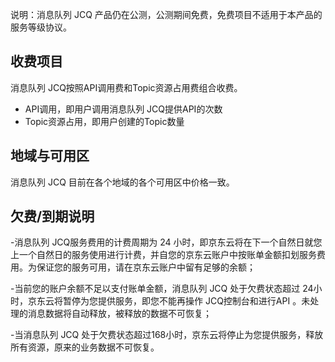 说明：消息队列 JCQ 产品仍在公测，公测期间免费，免费项目不适用于本产品的服务等级协议。

## 收费项目

消息队列 JCQ按照API调用费和Topic资源占用费组合收费。

- API调用，即用户调用消息队列 JCQ提供API的次数
- Topic资源占用，即用户创建的Topic数量

## 地域与可用区

消息队列 JCQ 目前在各个地域的各个可用区中价格一致。

## 欠费/到期说明

-消息队列 JCQ服务费用的计费周期为 24 小时，即京东云将在下一个自然日就您上一个自然日的服务使用进行计费，并自您的京东云账户中按账单金额扣划服务费用。为保证您的服务可用，请在京东云账户中留有足够的余额；

-当前您的账户余额不足以支付账单金额，消息队列 JCQ 处于欠费状态超过 24小时，京东云将暂停为您提供服务，即您不能再操作 JCQ控制台和进行API 。未处理的消息数据将自动释放，被释放的数据不可恢复；

-当消息队列 JCQ 处于欠费状态超过168小时，京东云将停止为您提供服务，释放所有资源，原来的业务数据不可恢复。
